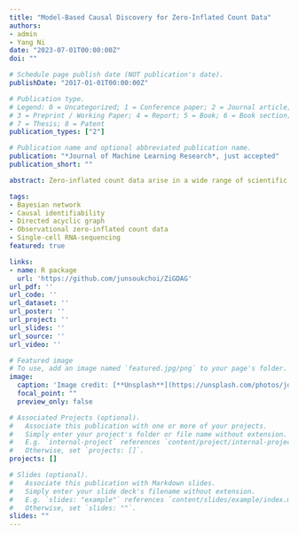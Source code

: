 ```yaml
---
title: "Model-Based Causal Discovery for Zero-Inflated Count Data"
authors:
- admin
- Yang Ni
date: "2023-07-01T00:00:00Z"
doi: ""

# Schedule page publish date (NOT publication's date).
publishDate: "2017-01-01T00:00:00Z"

# Publication type.
# Legend: 0 = Uncategorized; 1 = Conference paper; 2 = Journal article;
# 3 = Preprint / Working Paper; 4 = Report; 5 = Book; 6 = Book section;
# 7 = Thesis; 8 = Patent
publication_types: ["2"]

# Publication name and optional abbreviated publication name.
publication: "*Journal of Machine Learning Research*, just accepted"
publication_short: ""

abstract: Zero-inflated count data arise in a wide range of scientific areas such as social science, biology, and genomics. Very few causal discovery approaches can adequately account for excessive zeros as well as various features of multivariate count data such as overdispersion. In this paper, we propose a new zero-inflated generalized hypergeometric directed acyclic graph (ZiG-DAG) model for inference of causal structure from purely observational zero-inflated count data. The proposed ZiG-DAGs exploit a broad family of generalized hypergeometric probability distributions and are useful for modeling various types of zero-inflated count data with great flexibility. In addition, ZiG-DAGs allow for both linear and nonlinear causal relationships. We prove that the causal structure is identifiable for the proposed ZiG-DAGs via a general proof technique for count data, which is applicable beyond the proposed model for investigating causal identifiability. Score-based algorithms are developed for causal structure learning. Extensive synthetic experiments as well as a real dataset with known ground truth demonstrate the superior performance of the proposed method against state-of-the-art alternative methods in discovering causal structure from observational zero-inflated count data. An application of reverse-engineering a gene regulatory network from a single-cell RNA-sequencing dataset illustrates the utility of ZiG-DAGs in practice.

tags:
- Bayesian network
- Causal identifiability
- Directed acyclic graph
- Observational zero-inflated count data
- Single-cell RNA-sequencing
featured: true

links:
- name: R package
  url: 'https://github.com/junsoukchoi/ZiGDAG'
url_pdf: ''
url_code: ''
url_dataset: ''
url_poster: ''
url_project: ''
url_slides: ''
url_source: ''
url_video: ''

# Featured image
# To use, add an image named `featured.jpg/png` to your page's folder. 
image:
  caption: 'Image credit: [**Unsplash**](https://unsplash.com/photos/jdD8gXaTZsc)'
  focal_point: ""
  preview_only: false

# Associated Projects (optional).
#   Associate this publication with one or more of your projects.
#   Simply enter your project's folder or file name without extension.
#   E.g. `internal-project` references `content/project/internal-project/index.md`.
#   Otherwise, set `projects: []`.
projects: []

# Slides (optional).
#   Associate this publication with Markdown slides.
#   Simply enter your slide deck's filename without extension.
#   E.g. `slides: "example"` references `content/slides/example/index.md`.
#   Otherwise, set `slides: ""`.
slides: ""
---
```

